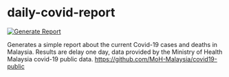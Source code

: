 

# daily-covid-report
[![Generate Report](https://github.com/yapkhaichuen/daily-covid-report/actions/workflows/main.yml/badge.svg?branch=main)](https://github.com/yapkhaichuen/daily-covid-report/actions/workflows/main.yml)

Generates a simple report about the current Covid-19 cases and deaths in Malaysia.
Results are delay one day, data provided by 
the Ministry of Health Malaysia covid-19 public data.
https://github.com/MoH-Malaysia/covid19-public
